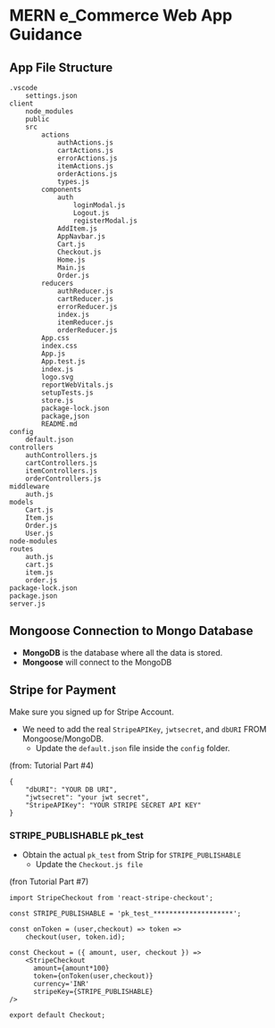 # MERN e_Commerce Web App Guidance

## App File Structure

```
.vscode
	settings.json
client
	node_modules
	public
	src
		actions
			authActions.js
			cartActions.js
			errorActions.js
			itemActions.js
			orderActions.js
			types.js
		components
			auth
				loginModal.js
				Logout.js
				registerModal.js
			AddItem.js
			AppNavbar.js
			Cart.js
			Checkout.js
			Home.js
			Main.js
			Order.js
		reducers
			authReducer.js
			cartReducer.js
			errorReducer.js
			index.js
			itemReducer.js
			orderReducer.js
		App.css
		index.css
		App.js
		App.test.js
		index.js
		logo.svg
		reportWebVitals.js
		setupTests.js
		store.js
		package-lock.json
		package,json
		README.md
config
	default.json
controllers
	authControllers.js
	cartControllers.js
	itemControllers.js
	orderControllers.js
middleware
	auth.js
models
	Cart.js
	Item.js
	Order.js
	User.js
node-modules
routes
	auth.js
	cart.js
	item.js
	order.js
package-lock.json
package.json
server.js
```

## Mongoose Connection to Mongo Database

- **MongoDB** is the database where all the data is stored.
- **Mongoose** will connect to the MongoDB

## Stripe for Payment

Make sure you signed up for Stripe Account.

- We need to add the real ```StripeAPIKey```, ```jwtsecret```, and ```dbURI``` FROM Mongoose/MongoDB.
  - Update the ```default.json``` file inside the ```config``` folder.

(from: Tutorial Part #4)
```
{
    "dbURI": "YOUR DB URI",
    "jwtsecret": "your jwt secret",
    "StripeAPIKey": "YOUR STRIPE SECRET API KEY"
}
```

### STRIPE_PUBLISHABLE pk_test

- Obtain the actual ```pk_test``` from Strip for ```STRIPE_PUBLISHABLE```
  - Update the ```Checkout.js file```

(fron Tutorial Part #7)
```
import StripeCheckout from 'react-stripe-checkout';

const STRIPE_PUBLISHABLE = 'pk_test_********************';

const onToken = (user,checkout) => token => 
    checkout(user, token.id);

const Checkout = ({ amount, user, checkout }) => 
    <StripeCheckout
      amount={amount*100}
      token={onToken(user,checkout)}
      currency='INR'
      stripeKey={STRIPE_PUBLISHABLE}
/>

export default Checkout;
```


